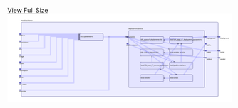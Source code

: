 [View Full Size](https://raw.githubusercontent.com/mingfang/terraform-k8s-modules/master/modules/nexus/diagram.svg?sanitize=true)<img src="diagram.svg"/>
